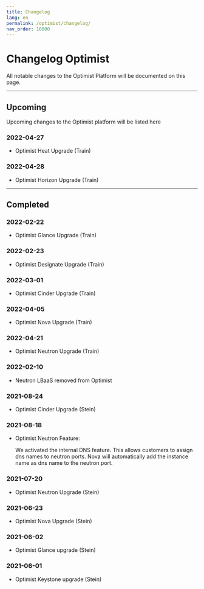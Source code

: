 ```yaml
---
title: Changelog
lang: en
permalink: /optimist/changelog/
nav_order: 10000
---
```


# Changelog Optimist

All notable changes to the Optimist Platform will be documented on this page.

---

## Upcoming

Upcoming changes to the Optimist platform will be listed here

### 2022-04-27

- Optimist Heat Upgrade (Train)

### 2022-04-28

- Optimist Horizon Upgrade (Train)

---

## Completed

### 2022-02-22

- Optimist Glance Upgrade (Train)

### 2022-02-23

- Optimist Designate Upgrade (Train)

### 2022-03-01

- Optimist Cinder Upgrade (Train)

### 2022-04-05

- Optimist Nova Upgrade (Train)

### 2022-04-21

- Optimist Neutron Upgrade (Train)

### 2022-02-10

- Neutron LBaaS removed from Optimist

### 2021-08-24

- Optimist Cinder Upgrade (Stein)

### 2021-08-18

- Optimist Neutron Feature:

  We activated the internal DNS feature. This allows customers to assign dns names to neutron ports.
  Nova will automatically add the instance name as dns name to the neutron port.

### 2021-07-20

- Optimist Neutron Upgrade (Stein)

### 2021-06-23

- Optimist Nova Upgrade (Stein)

### 2021-06-02

- Optimist Glance upgrade (Stein)

### 2021-06-01

- Optimist Keystone upgrade (Stein)
